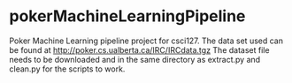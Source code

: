# pokerMachineLearningPipeline
Poker Machine Learning pipeline project for csci127.
The data set used can be found at http://poker.cs.ualberta.ca/IRC/IRCdata.tgz 
The dataset file needs to be downloaded and in the same directory as extract.py and clean.py for the scripts to work.

